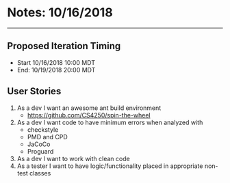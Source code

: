 # Notes: 10/16/2018
----------------------------------
## Proposed Iteration Timing
* Start 10/16/2018 10:00 MDT
* End: 10/19/2018 20:00 MDT

## User Stories
1. As a dev I want an awesome ant build environment 
    * https://github.com/CS4250/spin-the-wheel
2. As a dev I want code to have minimum errors when analyzed with
    * checkstyle
    * PMD and CPD
    * JaCoCo
    * Proguard
3. As a dev I want to work with clean code
4. As a tester I want to have logic/functionality placed in appropriate non-test classes